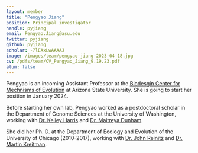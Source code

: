 ```yaml
---
layout: member
title: "Pengyao Jiang"
position: Principal investigator
handle: pyjiang
email: Pengyao.Jiang@asu.edu
twitter: pyjiang
github: pyjiang
scholar: -7lEAxLwAAAAJ
image: /images/team/pengyao-jiang-2023-04-18.jpg
cv: /pdfs/team/CV_Pengyao_Jiang_9.19.23.pdf
alum: false
---
```

Pengyao is an incoming Assistant Professor at the [Biodesgin Center for Mechnisms of Evolution] at Arizona State University. She is going to start her position in January 2024.

Before starting her own lab, Pengyao worked as a postdoctoral scholar in the Department of Genome Sciences at the University of Washington, working with
[Dr. Kelley Harris] and [Dr. Maitreya Dunham].

She did her  Ph. D. at the Department of Ecology and Evolution of the University of Chicago (2010-2017), working with [Dr. John Reinitz] and [Dr. Martin Kreitman].


[Biodesgin Center for Mechnisms of Evolution]: https://biodesign.asu.edu/mechanisms-of-evolution/
[Dr. Kelley Harris]: https://www.gs.washington.edu/faculty/harris.htm
[Dr. Maitreya Dunham]: https://www.gs.washington.edu/faculty/dunham.htm
[Dr. John Reinitz]: https://camb.uchicago.edu/program/faculty/john-reinitz
[Dr. Martin Kreitman]: https://openwetware.org/wiki/Kreitman:Contact
